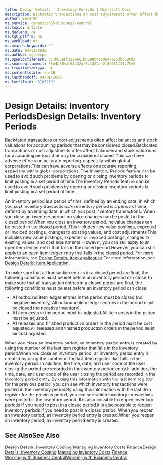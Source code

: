 ```yaml
---
title: Design Details - Inventory Periods | Microsoft Docs
description: Backdated transactions or cost adjustments often affect balances and stock valuations for accounting periods that may be considered closed. This can have adverse effects on accurate reporting, especially within global corporations. The Inventory Periods feature can be used to avoid such problems by opening or closing inventory periods to limit posting in a set period of time.
author: SorenGP
ms.service: dynamics365-business-central
ms.topic: article
ms.devlang: na
ms.tgt_pltfrm: na
ms.workload: na
ms.search.keywords: ''
ms.date: 04/01/2020
ms.author: sgroespe
ms.openlocfilehash: 3c7b00ebf328ae61bb298b4c9d64762b3bd528d1
ms.sourcegitcommit: 88e4b30eaf6fa32af0c1452ce2f85ff1111c75e2
ms.translationtype: HT
ms.contentlocale: en-GB
ms.lasthandoff: 04/01/2020
ms.locfileid: "3185259"
---
```

# <a name="design-details-inventory-periods"></a><span data-ttu-id="75e09-105">Design Details: Inventory Periods</span><span class="sxs-lookup"><span data-stu-id="75e09-105">Design Details: Inventory Periods</span></span>
<span data-ttu-id="75e09-106">Backdated transactions or cost adjustments often affect balances and stock valuations for accounting periods that may be considered closed.</span><span class="sxs-lookup"><span data-stu-id="75e09-106">Backdated transactions or cost adjustments often affect balances and stock valuations for accounting periods that may be considered closed.</span></span> <span data-ttu-id="75e09-107">This can have adverse effects on accurate reporting, especially within global corporations.</span><span class="sxs-lookup"><span data-stu-id="75e09-107">This can have adverse effects on accurate reporting, especially within global corporations.</span></span> <span data-ttu-id="75e09-108">The Inventory Periods feature can be used to avoid such problems by opening or closing inventory periods to limit posting in a set period of time.</span><span class="sxs-lookup"><span data-stu-id="75e09-108">The Inventory Periods feature can be used to avoid such problems by opening or closing inventory periods to limit posting in a set period of time.</span></span>  

 <span data-ttu-id="75e09-109">An inventory period is a period of time, defined by an ending date, in which you post inventory transactions.</span><span class="sxs-lookup"><span data-stu-id="75e09-109">An inventory period is a period of time, defined by an ending date, in which you post inventory transactions.</span></span> <span data-ttu-id="75e09-110">When you close an inventory period, no value changes can be posted in the closed period.</span><span class="sxs-lookup"><span data-stu-id="75e09-110">When you close an inventory period, no value changes can be posted in the closed period.</span></span> <span data-ttu-id="75e09-111">This includes new value postings, expected or invoiced postings, changes to existing values, and cost adjustments.</span><span class="sxs-lookup"><span data-stu-id="75e09-111">This includes new value postings, expected or invoiced postings, changes to existing values, and cost adjustments.</span></span> <span data-ttu-id="75e09-112">However, you can still apply to an open item ledger entry that falls in the closed period.</span><span class="sxs-lookup"><span data-stu-id="75e09-112">However, you can still apply to an open item ledger entry that falls in the closed period.</span></span> <span data-ttu-id="75e09-113">For more information, see [Design Details: Item Application](design-details-item-application.md).</span><span class="sxs-lookup"><span data-stu-id="75e09-113">For more information, see [Design Details: Item Application](design-details-item-application.md).</span></span>  

 <span data-ttu-id="75e09-114">To make sure that all transaction entries in a closed period are final, the following conditions must be met before an inventory period can close:</span><span class="sxs-lookup"><span data-stu-id="75e09-114">To make sure that all transaction entries in a closed period are final, the following conditions must be met before an inventory period can close:</span></span>  

-   <span data-ttu-id="75e09-115">All outbound item ledger entries in the period must be closed (no negative inventory).</span><span class="sxs-lookup"><span data-stu-id="75e09-115">All outbound item ledger entries in the period must be closed (no negative inventory).</span></span>  
-   <span data-ttu-id="75e09-116">All item costs in the period must be adjusted.</span><span class="sxs-lookup"><span data-stu-id="75e09-116">All item costs in the period must be adjusted.</span></span>  
-   <span data-ttu-id="75e09-117">All released and finished production orders in the period must be cost adjusted.</span><span class="sxs-lookup"><span data-stu-id="75e09-117">All released and finished production orders in the period must be cost adjusted.</span></span>  

 <span data-ttu-id="75e09-118">When you close an inventory period, an inventory period entry is created by using the number of the last item register that falls in the inventory period.</span><span class="sxs-lookup"><span data-stu-id="75e09-118">When you close an inventory period, an inventory period entry is created by using the number of the last item register that falls in the inventory period.</span></span> <span data-ttu-id="75e09-119">In addition, the time, date, and user code of the user closing the period are recorded in the inventory period entry.</span><span class="sxs-lookup"><span data-stu-id="75e09-119">In addition, the time, date, and user code of the user closing the period are recorded in the inventory period entry.</span></span> <span data-ttu-id="75e09-120">By using this information with the last item register for the previous period, you can see which inventory transactions were posted in the inventory period.</span><span class="sxs-lookup"><span data-stu-id="75e09-120">By using this information with the last item register for the previous period, you can see which inventory transactions were posted in the inventory period.</span></span> <span data-ttu-id="75e09-121">It is also possible to reopen inventory periods if you need to post in a closed period.</span><span class="sxs-lookup"><span data-stu-id="75e09-121">It is also possible to reopen inventory periods if you need to post in a closed period.</span></span> <span data-ttu-id="75e09-122">When you reopen an inventory period, an inventory period entry is created.</span><span class="sxs-lookup"><span data-stu-id="75e09-122">When you reopen an inventory period, an inventory period entry is created.</span></span>  

## <a name="see-also"></a><span data-ttu-id="75e09-123">See Also</span><span class="sxs-lookup"><span data-stu-id="75e09-123">See Also</span></span>  
 <span data-ttu-id="75e09-124">[Design Details: Inventory Costing](design-details-inventory-costing.md) [Managing Inventory Costs](finance-manage-inventory-costs.md) [Finance](finance.md)</span><span class="sxs-lookup"><span data-stu-id="75e09-124">[Design Details: Inventory Costing](design-details-inventory-costing.md) [Managing Inventory Costs](finance-manage-inventory-costs.md) [Finance](finance.md)</span></span>  
 [<span data-ttu-id="75e09-125">Working with Business Central</span><span class="sxs-lookup"><span data-stu-id="75e09-125">Working with Business Central</span></span>](ui-work-product.md)
